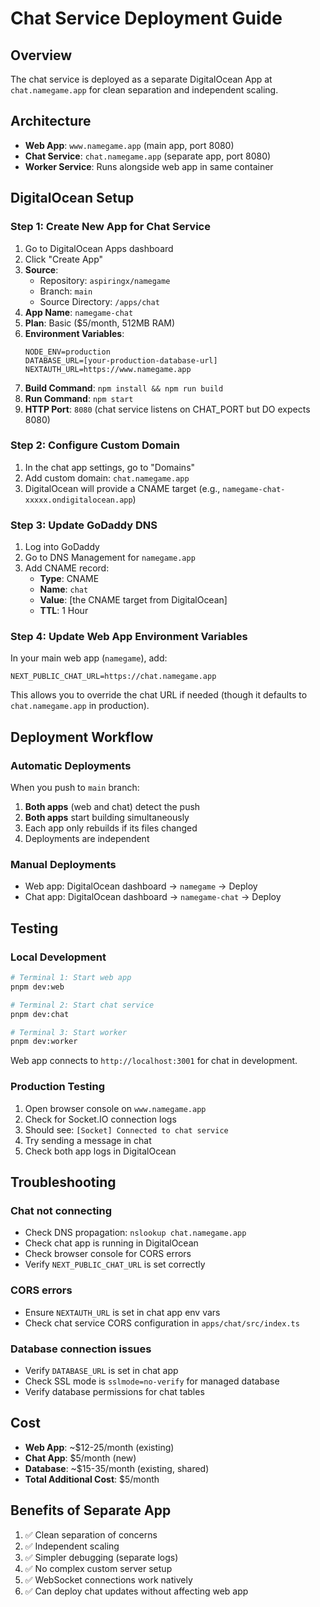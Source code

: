 # Chat Service Deployment Guide

## Overview
The chat service is deployed as a separate DigitalOcean App at `chat.namegame.app` for clean separation and independent scaling.

## Architecture
- **Web App**: `www.namegame.app` (main app, port 8080)
- **Chat Service**: `chat.namegame.app` (separate app, port 8080)
- **Worker Service**: Runs alongside web app in same container

## DigitalOcean Setup

### Step 1: Create New App for Chat Service

1. Go to DigitalOcean Apps dashboard
2. Click "Create App"
3. **Source**: 
   - Repository: `aspiringx/namegame`
   - Branch: `main`
   - Source Directory: `/apps/chat`
4. **App Name**: `namegame-chat`
5. **Plan**: Basic ($5/month, 512MB RAM)
6. **Environment Variables**:
   ```
   NODE_ENV=production
   DATABASE_URL=[your-production-database-url]
   NEXTAUTH_URL=https://www.namegame.app
   ```
7. **Build Command**: `npm install && npm run build`
8. **Run Command**: `npm start`
9. **HTTP Port**: `8080` (chat service listens on CHAT_PORT but DO expects 8080)

### Step 2: Configure Custom Domain

1. In the chat app settings, go to "Domains"
2. Add custom domain: `chat.namegame.app`
3. DigitalOcean will provide a CNAME target (e.g., `namegame-chat-xxxxx.ondigitalocean.app`)

### Step 3: Update GoDaddy DNS

1. Log into GoDaddy
2. Go to DNS Management for `namegame.app`
3. Add CNAME record:
   - **Type**: CNAME
   - **Name**: `chat`
   - **Value**: [the CNAME target from DigitalOcean]
   - **TTL**: 1 Hour

### Step 4: Update Web App Environment Variables

In your main web app (`namegame`), add:
```
NEXT_PUBLIC_CHAT_URL=https://chat.namegame.app
```

This allows you to override the chat URL if needed (though it defaults to `chat.namegame.app` in production).

## Deployment Workflow

### Automatic Deployments
When you push to `main` branch:
1. **Both apps** (web and chat) detect the push
2. **Both apps** start building simultaneously
3. Each app only rebuilds if its files changed
4. Deployments are independent

### Manual Deployments
- Web app: DigitalOcean dashboard → `namegame` → Deploy
- Chat app: DigitalOcean dashboard → `namegame-chat` → Deploy

## Testing

### Local Development
```bash
# Terminal 1: Start web app
pnpm dev:web

# Terminal 2: Start chat service
pnpm dev:chat

# Terminal 3: Start worker
pnpm dev:worker
```

Web app connects to `http://localhost:3001` for chat in development.

### Production Testing
1. Open browser console on `www.namegame.app`
2. Check for Socket.IO connection logs
3. Should see: `[Socket] Connected to chat service`
4. Try sending a message in chat
5. Check both app logs in DigitalOcean

## Troubleshooting

### Chat not connecting
- Check DNS propagation: `nslookup chat.namegame.app`
- Check chat app is running in DigitalOcean
- Check browser console for CORS errors
- Verify `NEXT_PUBLIC_CHAT_URL` is set correctly

### CORS errors
- Ensure `NEXTAUTH_URL` is set in chat app env vars
- Check chat service CORS configuration in `apps/chat/src/index.ts`

### Database connection issues
- Verify `DATABASE_URL` is set in chat app
- Check SSL mode is `sslmode=no-verify` for managed database
- Verify database permissions for chat tables

## Cost
- **Web App**: ~$12-25/month (existing)
- **Chat App**: $5/month (new)
- **Database**: ~$15-35/month (existing, shared)
- **Total Additional Cost**: $5/month

## Benefits of Separate App
1. ✅ Clean separation of concerns
2. ✅ Independent scaling
3. ✅ Simpler debugging (separate logs)
4. ✅ No complex custom server setup
5. ✅ WebSocket connections work natively
6. ✅ Can deploy chat updates without affecting web app
